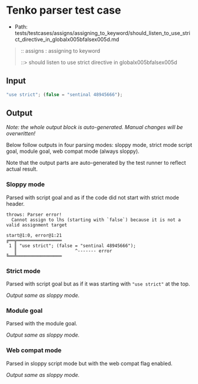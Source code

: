 # Tenko parser test case

- Path: tests/testcases/assigns/assigning_to_keyword/should_listen_to_use_strict_directive_in_globalx005bfalsex005d.md

> :: assigns : assigning to keyword
>
> ::> should listen to use strict directive in globalx005bfalsex005d

## Input

`````js
"use strict"; (false = "sentinal 48945666");
`````

## Output

_Note: the whole output block is auto-generated. Manual changes will be overwritten!_

Below follow outputs in four parsing modes: sloppy mode, strict mode script goal, module goal, web compat mode (always sloppy).

Note that the output parts are auto-generated by the test runner to reflect actual result.

### Sloppy mode

Parsed with script goal and as if the code did not start with strict mode header.

`````
throws: Parser error!
  Cannot assign to lhs (starting with `false`) because it is not a valid assignment target

start@1:0, error@1:21
╔══╦═════════════════
 1 ║ "use strict"; (false = "sentinal 48945666");
   ║                      ^------- error
╚══╩═════════════════

`````

### Strict mode

Parsed with script goal but as if it was starting with `"use strict"` at the top.

_Output same as sloppy mode._

### Module goal

Parsed with the module goal.

_Output same as sloppy mode._

### Web compat mode

Parsed in sloppy script mode but with the web compat flag enabled.

_Output same as sloppy mode._
